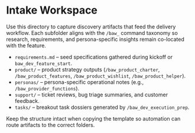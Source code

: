 # Intake Workspace

Use this directory to capture discovery artifacts that feed the delivery workflow. Each subfolder aligns
with the `/baw_` command taxonomy so research, requirements, and persona-specific insights remain co-located
with the feature.

- `requirements.md` – seed specifications gathered during kickoff or `baw_dev_feature_start`.
- `product/` – product strategy outputs (`/baw_product_charter`, `/baw_product_features`, `/baw_product_wishlist`, `/baw_product_helper`).
- `personas/` – persona-specific operational notes (e.g., `/baw_provider_functions`).
- `support/` – ticket reviews, bug triage summaries, and customer feedback.
- `tasks/` – breakout task dossiers generated by `/baw_dev_execution_prep`.

Keep the structure intact when copying the template so automation can route artifacts to the correct folders.
